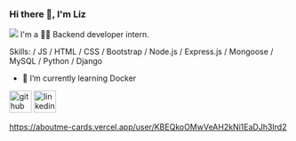 ### Hi there 👋, I'm Liz
![](/banner.png)
 I'm a 👩‍💻 Backend developer intern.

Skills:  / JS / HTML / CSS / Bootstrap / Node.js / Express.js / Mongoose / MySQL / Python / Django

- 🌱 I’m currently learning Docker


[<img src='https://cdn.jsdelivr.net/npm/simple-icons@3.0.1/icons/github.svg' alt='github' height='40'>](https://github.com/lizrag)  [<img src='https://cdn.jsdelivr.net/npm/simple-icons@3.0.1/icons/linkedin.svg' alt='linkedin' height='40'>](https://www.linkedin.com/in/linkedin.com/in/laurarangelroman/)  

https://aboutme-cards.vercel.app/user/KBEQkoOMwVeAH2kNi1EaDJh3Ird2
